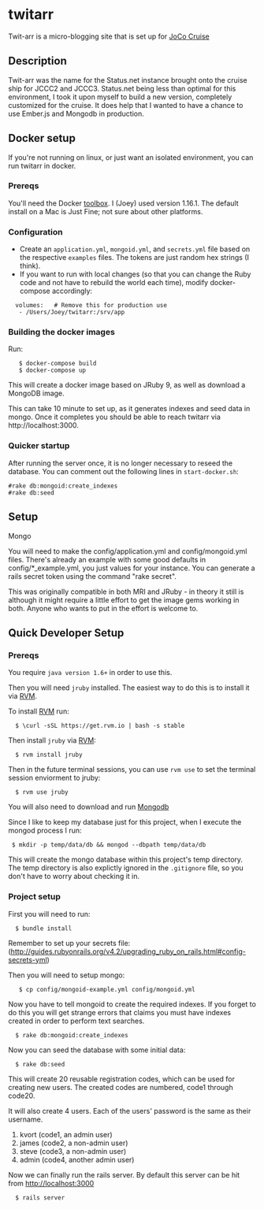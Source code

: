 # twitarr

Twit-arr is a micro-blogging site that is set up for [JoCo Cruise](https://jococruise.com/)

## Description

Twit-arr was the name for the Status.net instance brought onto the cruise ship for JCCC2 and JCCC3. Status.net being
less than optimal for this environment, I took it upon myself to build a new version, completely customized for
the cruise. It does help that I wanted to have a chance to use Ember.js and Mongodb in production.

## Docker setup
If you're not running on linux, or just want an isolated environment, you can run twitarr in docker.

### Prereqs

You'll need the Docker [toolbox](https://www.docker.com/docker-toolbox).  I (Joey) used version 1.16.1.  The default install on a Mac is Just Fine; not sure about other platforms.

### Configuration
* Create an `application.yml`, `mongoid.yml`, and `secrets.yml` file based on the respective `examples` files. The tokens are just random hex strings (I think).
* If you want to run with local changes (so that you can change the Ruby code and not have to rebuild the world each time), modify docker-compose accordingly:
```
  volumes:   # Remove this for production use
   - /Users/Joey/twitarr:/srv/app
```

### Building the docker images
Run:
```
   $ docker-compose build
   $ docker-compose up
```

This will create a docker image based on JRuby 9, as well as download a MongoDB image.

This can take 10 minute to set up, as it generates indexes and seed data in mongo.
Once it completes you should be able to reach twitarr via http://localhost:3000.

### Quicker startup
After running the server once, it is no longer necessary to reseed the database. You can comment out the following lines in `start-docker.sh`:
```
#rake db:mongoid:create_indexes
#rake db:seed
```

## Setup

Mongo

You will need to make the config/application.yml and config/mongoid.yml files.
There's already an example with some good defaults in config/*_example.yml, you just values for your instance. You
can generate a rails secret token using the command "rake secret".

This was originally compatible in both MRI and JRuby - in theory it still is although it might require a little effort to
get the image gems working in both. Anyone who wants to put in the effort is welcome to.

## Quick Developer Setup

### Prereqs

You require `java version 1.6+` in order to use this.

Then you will need `jruby` installed.  The easiest way to do this is to install it via [RVM](http://rvm.io/).

To install [RVM](http://rvm.io/) run:

```
  $ \curl -sSL https://get.rvm.io | bash -s stable
```

Then install `jruby` via [RVM](http://rvm.io/):

```
  $ rvm install jruby
```

Then in the future terminal sessions, you can use `rvm use` to set the terminal session enviorment to jruby:

```
  $ rvm use jruby
```

You will also need to download and run [Mongodb](http://www.mongodb.org/)

Since I like to keep my database just for this project, when I execute the mongod process I run:

```
 $ mkdir -p temp/data/db && mongod --dbpath temp/data/db
```

This will create the mongo database within this project's temp directory.  The temp directory is also explictly ignored in the `.gitignore` file, so you don't have to worry about checking it in.

### Project setup
First you will need to run:

```
  $ bundle install
```

Remember to set up your secrets file: (http://guides.rubyonrails.org/v4.2/upgrading_ruby_on_rails.html#config-secrets-yml)

Then you will need to setup mongo:

```
   $ cp config/mongoid-example.yml config/mongoid.yml
```

Now you have to tell mongoid to create the required indexes.  If you forget to do this you will get strange errors that claims you must have indexes created in order to perform text searches.

```
  $ rake db:mongoid:create_indexes
```

Now you can seed the database with some initial data:

```
  $ rake db:seed
```
This will create 20 reusable registration codes, which can be used for creating new users. The created codes are numbered, code1 through code20.

It will also create 4 users.  Each of the users' password is the same as their username.

1. kvort (code1, an admin user)
2. james (code2, a non-admin user)
3. steve (code3, a non-admin user)
4. admin (code4, another admin user)


Now we can finally run the rails server.  By default this server can be hit from [http://localhost:3000](http://localhost:3000)

```
  $ rails server
```
